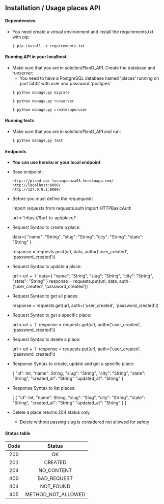 ## Installation / Usage places API

#### Dependencies
* You need create a virtual environment and install the requirements.txt with pip:
    ```
    $ pip install -r requirements.txt
    ```

#### Running API in your localhost
* Make sure that you are in solution/PlanD_API. Create the database and runserver:
    * You need to have a PostgreSQL database named 'places' running on port 5432 with user and password 'postgres'
    ```
    $ python manage.py migrate
    ```
    ```
    $ python manage.py runserver
    ```
    ```
    $ python manage.py createsuperuser
    ```

#### Running tests
* Make sure that you are in solution/PlanD_API and run:
    ```
    $ python manage.py test
    ```
#### Endpoints

* **You can use heroku or your local endpoint**

* Base endpoint:
    ```
    https://pland-api-lucasgsouza03.herokuapp.com/
    http://localhost:8000/
    http://127.0.0.1:8000/
    ```

* Before you must define the requequest:
    
    import requests
    from requests.auth import HTTPBasicAuth  

    url = 'https://$url-to-api/place/'

* Request Syntax to create a place:
    
    data={
        "name": "String",
        "slug": "String",
        "city": "String",
        "state": "String"
    }
    
    response = requests.post(url, data, auth=('user_created', 'password_created'))

* Request Syntax to update a place:
    
    url = url + '<slug>/'
    data={
        "name": "String",
        "slug": "String",
        "city": "String",
        "state": "String"
    }
    response = requests.put(url, data, auth=('user_created', 'password_created'))

* Request Syntax to get all places:
    
    response = requests.get(url, auth=('user_created', 'password_created'))

* Request Syntax to get a specific place:
    
    url = url + '<slug>/'
    response = requests.get(url, auth=('user_created', 'password_created'))
    
* Request Syntax to delete a place:
    
    url = url + '<slug>/'
    response = requests.put(url, auth=('user_created', 'password_created'))

* Response Syntax to create, update and get a specific place:
    
    {
        "id": Int,
        "name": String,
        "slug": "String",
        "city": "String",
        "state": "String",
        "created_at": "String"
        "updated_at": "String"
    }

* Response Syntax to list places:
    
    [
        {
            "id": Int,
            "name": String,
            "slug": "Slug",
            "city": "String",
            "state": "String",
            "created_at": "String"
            "updated_at": "String"
        }
    ]

* Delete a place returns 204 status only.
    * Delete without passing slug is considered not allowed for safety

#### Status table

| Code | Status |
|:-------:|:---------:|
| 200   | OK |
| 201   | CREATED |
| 204   | NO_CONTENT |
| 400   | BAD_REQUEST |
| 404   | NOT_FOUND |
| 405   | METHOD_NOT_ALLOWED |
